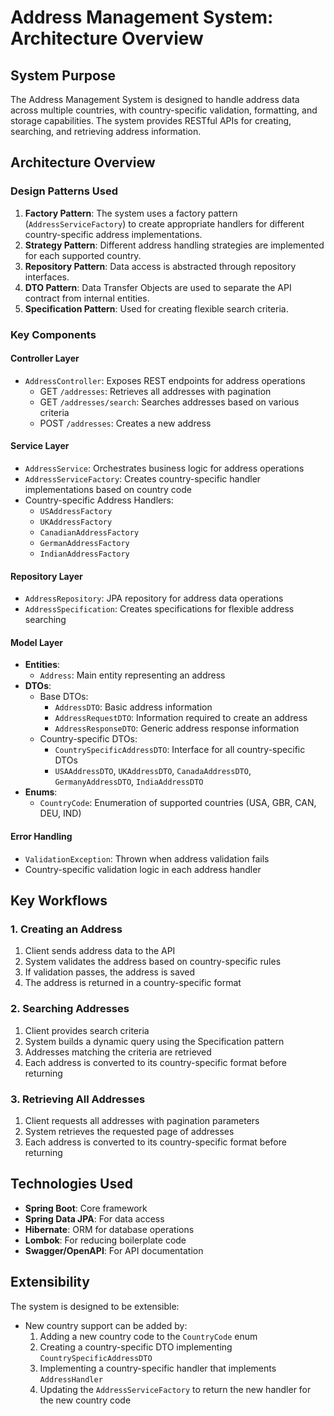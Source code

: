 # Address Management System: Architecture Overview

## System Purpose
The Address Management System is designed to handle address data across multiple countries, with country-specific validation, formatting, and storage capabilities. The system provides RESTful APIs for creating, searching, and retrieving address information.

## Architecture Overview

### Design Patterns Used
1. **Factory Pattern**: The system uses a factory pattern (`AddressServiceFactory`) to create appropriate handlers for different country-specific address implementations.
2. **Strategy Pattern**: Different address handling strategies are implemented for each supported country.
3. **Repository Pattern**: Data access is abstracted through repository interfaces.
4. **DTO Pattern**: Data Transfer Objects are used to separate the API contract from internal entities.
5. **Specification Pattern**: Used for creating flexible search criteria.

### Key Components

#### Controller Layer
- `AddressController`: Exposes REST endpoints for address operations
  - GET `/addresses`: Retrieves all addresses with pagination
  - GET `/addresses/search`: Searches addresses based on various criteria
  - POST `/addresses`: Creates a new address

#### Service Layer
- `AddressService`: Orchestrates business logic for address operations
- `AddressServiceFactory`: Creates country-specific handler implementations based on country code
- Country-specific Address Handlers:
  - `USAddressFactory`
  - `UKAddressFactory`
  - `CanadianAddressFactory`
  - `GermanAddressFactory`
  - `IndianAddressFactory`

#### Repository Layer
- `AddressRepository`: JPA repository for address data operations
- `AddressSpecification`: Creates specifications for flexible address searching

#### Model Layer
- **Entities**:
  - `Address`: Main entity representing an address
- **DTOs**:
  - Base DTOs:
    - `AddressDTO`: Basic address information
    - `AddressRequestDTO`: Information required to create an address
    - `AddressResponseDTO`: Generic address response information
  - Country-specific DTOs:
    - `CountrySpecificAddressDTO`: Interface for all country-specific DTOs
    - `USAAddressDTO`, `UKAddressDTO`, `CanadaAddressDTO`, `GermanyAddressDTO`, `IndiaAddressDTO`
- **Enums**:
  - `CountryCode`: Enumeration of supported countries (USA, GBR, CAN, DEU, IND)

#### Error Handling
- `ValidationException`: Thrown when address validation fails
- Country-specific validation logic in each address handler

## Key Workflows

### 1. Creating an Address
1. Client sends address data to the API
2. System validates the address based on country-specific rules
3. If validation passes, the address is saved
4. The address is returned in a country-specific format

### 2. Searching Addresses
1. Client provides search criteria
2. System builds a dynamic query using the Specification pattern
3. Addresses matching the criteria are retrieved
4. Each address is converted to its country-specific format before returning

### 3. Retrieving All Addresses
1. Client requests all addresses with pagination parameters
2. System retrieves the requested page of addresses
3. Each address is converted to its country-specific format before returning

## Technologies Used
- **Spring Boot**: Core framework
- **Spring Data JPA**: For data access
- **Hibernate**: ORM for database operations
- **Lombok**: For reducing boilerplate code
- **Swagger/OpenAPI**: For API documentation

## Extensibility
The system is designed to be extensible:
- New country support can be added by:
  1. Adding a new country code to the `CountryCode` enum
  2. Creating a country-specific DTO implementing `CountrySpecificAddressDTO`
  3. Implementing a country-specific handler that implements `AddressHandler`
  4. Updating the `AddressServiceFactory` to return the new handler for the new country code
